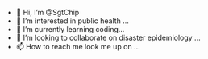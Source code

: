 - 👋 Hi, I’m @SgtChip
- 👀 I’m interested in public health ...
- 🌱 I’m currently learning coding...
- 💞️ I’m looking to collaborate on disaster epidemiology ...
- 📫 How to reach me look me up on  ...

<!---
SgtChip/SgtChip is a ✨ special ✨ repository because its `README.md` (this file) appears on your GitHub profile.
You can click the Preview link to take a look at your changes.
--->
